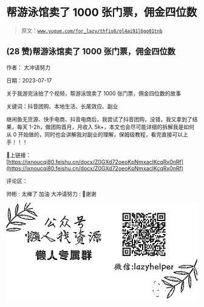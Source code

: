 # 帮游泳馆卖了 1000 张门票，佣金四位数

> 原文：[`www.yuque.com/for_lazy/thfiu8/gl4ai91l6go01tnb`](https://www.yuque.com/for_lazy/thfiu8/gl4ai91l6go01tnb)



## (28 赞)帮游泳馆卖了 1000 张门票，佣金四位数 

作者： 大冲请努力 

日期：2023-07-17 

关于我游完泳拍了个视频，帮游泳馆卖了 1000 张门票，佣金四位数的故事 

关键词：抖音团购、本地生活、长尾效应、副业 

继闲鱼无货源、快手电商、抖音电商后，我尝试了抖音团购，没错，我又拿到了结果，每天 1-2h，做团购首月，月收入 5k+，本文也会尽可能详细的拆解我是如何从 0 开始做的，同时也会讲解我对副业的理解，保姆级教程，看完直接可以上手！！！ 

🙏上链接： [https://ixnoucqi80.feishu.cn/docx/Z0GXd72oeoKpNmxacIKcqRx0nRf](https://ixnoucqi80.feishu.cn/docx/Z0GXd72oeoKpNmxacIKcqRx0nRf) 

评论区： 

帅彬 : 太棒了 加油 大冲请努力 : 🙏谢谢 

![](img/894d30a529e7c37bcd3392323c99941c.png)  